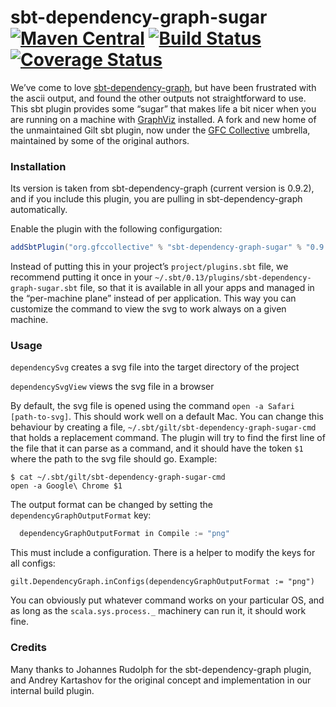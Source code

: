 # sbt-dependency-graph-sugar [![Maven Central](https://maven-badges.herokuapp.com/maven-central/org.gfccollective/sbt-dependency-graph-sugar/badge.svg?style=plastic)](https://maven-badges.herokuapp.com/maven-central/org.gfccollective/sbt-dependency-graph-sugar) [![Build Status](https://github.com/gfc-collective/sbt-dependency-graph-sugar/workflows/Scala%20CI/badge.svg)](https://github.com/gfc-collective/sbt-dependency-graph-sugar/actions) [![Coverage Status](https://coveralls.io/repos/gfc-collective/sbt-dependency-graph-sugar/badge.svg?branch=master&service=github)](https://coveralls.io/github/gfc-collective/sbt-dependency-graph-sugar?branch=master)

We’ve come to love [sbt-dependency-graph](https://github.com/jrudolph/sbt-dependency-graph), but have been frustrated with the ascii output, and found the other outputs not straightforward to use.
This sbt plugin provides some “sugar” that makes life a bit nicer when you are running on a machine with [GraphViz](http://www.graphviz.org/) installed.
A fork and new home of the unmaintained Gilt sbt plugin, now under the [GFC Collective](https://github.com/gfc-collective) umbrella, maintained by some of the original authors.

### Installation

Its version is taken from sbt-dependency-graph (current version is 0.9.2), and if you include this plugin, you are pulling in sbt-dependency-graph automatically.

Enable the plugin with the following configurgation:
```scala
addSbtPlugin("org.gfccollective" % "sbt-dependency-graph-sugar" % "0.9.2")
```

Instead of putting this in your project’s ``project/plugins.sbt`` file, we recommend putting it once in your ``~/.sbt/0.13/plugins/sbt-dependency-graph-sugar.sbt`` file, so that it is available in all your apps and managed in the “per-machine plane” instead of per application. This way you can customize the command to view the svg to work always on a given machine.

### Usage

`dependencySvg` creates a svg file into the target directory of the project

`dependencySvgView` views the svg file in a browser

By default, the svg file is opened using the command ``open -a Safari [path-to-svg]``. This should work well on a default Mac. You can change this behaviour by creating a file, ``~/.sbt/gilt/sbt-dependency-graph-sugar-cmd`` that holds a replacement command. The plugin will try to find the first line of the file that it can parse as a command, and it should have the token ``$1`` where the path to the svg file should go.  Example:

	$ cat ~/.sbt/gilt/sbt-dependency-graph-sugar-cmd
	open -a Google\ Chrome $1

The output format can be changed by setting the `dependencyGraphOutputFormat` key:

```scala
  dependencyGraphOutputFormat in Compile := "png"
```

This must include a configuration. There is a helper to modify the keys for all configs:

`gilt.DependencyGraph.inConfigs(dependencyGraphOutputFormat := "png")`

You can obviously put whatever command works on your particular OS, and as long as the `scala.sys.process._` machinery can run it, it should work fine.

### Credits

Many thanks to Johannes Rudolph for the sbt-dependency-graph plugin, and Andrey Kartashov for the original concept and implementation in our internal build plugin.
